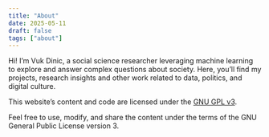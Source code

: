 ```yaml
---
title: "About"
date: 2025-05-11
draft: false
tags: ["about"]
---
```


Hi! I’m Vuk Dinic, a social science researcher leveraging machine learning to explore and answer complex questions about society.
Here, you’ll find my projects, research insights and other work related to data, politics, and digital culture.

This website’s content and code are licensed under the [GNU GPL v3](../LICENSE).

Feel free to use, modify, and share the content under the terms of the GNU General Public License version 3.
